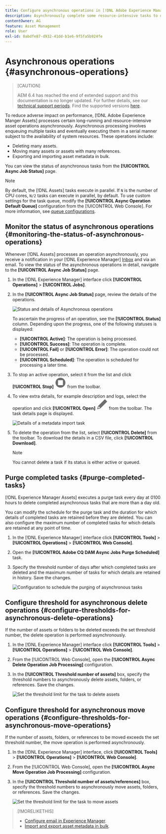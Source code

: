 ```yaml
---
title: Configure asynchronous operations in [!DNL Adobe Experience Manager].
description: Asynchronously complete some resource-intensive tasks to optimize performance in [!DNL Experience Manager Assets].
contentOwner: AG
feature: Asset Management
role: User
exl-id: 0abdfe87-d932-41dd-b1e6-9f5fa5b924fe
---
```

# Asynchronous operations {#asynchronous-operations}

>[CAUTION]
>
>AEM 6.4 has reached the end of extended support and this documentation is no longer updated. For further details, see our [technical support periods](https://helpx.adobe.com/support/programs/eol-matrix.html). Find the supported versions [here](https://experienceleague.adobe.com/docs/).

To reduce adverse impact on performance, [!DNL Adobe Experience Manger Assets] processes certain long-running and resource-intensive asset operations asynchronously. Asynchronous processing involves enqueuing multiple tasks and eventually executing them in a serial manner subject to the availability of system resources. These operations include:

* Deleting many assets.
* Moving many assets or assets with many references.
* Exporting and importing asset metadata in bulk.

You can view the status of asynchronous tasks from the **[!UICONTROL Async Job Status]** page.

>[!NOTE]
>
>By default, the [!DNL Assets] tasks execute in parallel. If `N` is the number of CPU cores, `N/2` tasks can execute in parallel, by default. To use custom settings for the task queue, modify the **[!UICONTROL Async Operation Default Queue]** configuration from the [!UICONTROL Web Console]. For more information, see [queue configurations](https://sling.apache.org/documentation/bundles/apache-sling-eventing-and-job-handling.html#queue-configurations).

## Monitor the status of asynchronous operations {#monitoring-the-status-of-asynchronous-operations}

Whenever [!DNL Assets] processes an operation asynchronously, you receive a notification in your [!DNL Experience Manager] [Inbox](/help/sites-authoring/inbox.md) and via an email. To view the status of the asynchronous operations in detail, navigate to the **[!UICONTROL Async Job Status]** page.

1. In the [!DNL Experience Manager] interface click **[!UICONTROL Operations]** &gt; **[!UICONTROL Jobs]**.

1. In the **[!UICONTROL Async Job Status]** page, review the details of the operations.

   ![Status and details of Asynchronous operations](assets/job_status.png)

   To ascertain the progress of an operation, see the **[!UICONTROL Status]** column. Depending upon the progress, one of the following statuses is displayed:

   * **[!UICONTROL Active]**: The operation is being processed.
   * **[!UICONTROL Success]**: The operation is complete.
   * **[!UICONTROL Fail]** or **[!UICONTROL Error]**: The operation could not be processed.
   * **[!UICONTROL Scheduled]**: The operation is scheduled for processing a later time.

1. To stop an active operation, select it from the list and click **[!UICONTROL Stop]** ![stop icon](assets/do-not-localize/stop_icon.svg) from the toolbar.

1. To view extra details, for example description and logs, select the operation and click **[!UICONTROL Open]** ![open_icon](assets/do-not-localize/edit_icon.svg) from the toolbar. The task details page is displayed.

   ![Details of a metadata import task](assets/job_details.png)

1. To delete the operation from the list, select **[!UICONTROL Delete]** from the toolbar. To download the details in a CSV file, click **[!UICONTROL Download]**.

   >[!NOTE]
   >
   >You cannot delete a task if its status is either active or queued.

## Purge completed tasks {#purge-completed-tasks}

[!DNL Experience Manager Assets] executes a purge task every day at 0100 hours to delete completed asynchronous tasks that are more than a day old.

<!-- TBD: Find out from the engineering team and mention the time zone of this 1:00 am task.
-->

You can modify the schedule for the purge task and the duration for which details of completed tasks are retained before they are deleted. You can also configure the maximum number of completed tasks for which details are retained at any point of time.

1. In the [!DNL Experience Manager] interface click **[!UICONTROL Tools]** &gt; **[!UICONTROL Operations]** &gt; **[!UICONTROL Web Console]**.
1. Open the **[!UICONTROL Adobe CQ DAM Async Jobs Purge Scheduled]** task.
1. Specify the threshold number of days after which completed tasks are deleted and the maximum number of tasks for which details are retained in history. Save the changes.

   ![Configuration to schedule the purging of asynchronous tasks](assets/purge_job.png)

## Configure threshold for asynchronous delete operations {#configure-thresholds-for-asynchronous-delete-operations}

If the number of assets or folders to be deleted exceeds the set threshold number, the delete operation is performed asynchronously.

1. In the [!DNL Experience Manager] interface click **[!UICONTROL Tools]** &gt; **[!UICONTROL Operations]** &gt; **[!UICONTROL Web Console]**.
1. From the [!UICONTROL Web Console], open the **[!UICONTROL Async Delete Operation Job Processing]** configuration.
1. In the **[!UICONTROL Threshold number of assets]** box, specify the threshold numbers to asynchronously delete assets, folders, or references. Save the changes.

   ![Set the threshold limit for the task to delete assets](assets/delete_threshold.png)

## Configure threshold for asynchronous move operations {#configure-thresholds-for-asynchronous-move-operations}

If the number of assets, folders, or references to be moved exceeds the set threshold number, the move operation is performed asynchronously.

1. In the [!DNL Experience Manager] interface, click **[!UICONTROL Tools]** &gt; **[!UICONTROL Operations]** &gt; **[!UICONTROL Web Console]**.
1. From the [!UICONTROL Web Console], open the **[!UICONTROL Async Move Operation Job Processing]** configuration.
1. In the **[!UICONTROL Threshold number of assets/references]** box, specify the threshold numbers to asynchronously move assets, folders, or references. Save the changes.

   ![Set the threshold limit for the task to move assets](assets/move_threshold.png)

>[!MORELIKETHIS]
>
>* [Configure email in Experience Manager](/help/sites-administering/notification.md).
>* [Import and export asset metadata in bulk](/help/assets/metadata-import-export.md).
